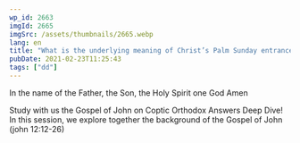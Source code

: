 ```yaml
---
wp_id: 2663
imgId: 2665
imgSrc: /assets/thumbnails/2665.webp
lang: en
title: "What is the underlying meaning of Christ’s Palm Sunday entrance and the grain of wheat parable? by Fr. Gabriel Wissa"
pubDate: 2021-02-23T11:25:43
tags: ["dd"]
---
```


<!-- page: 6 -->

<p>In the name of the Father, the Son, the Holy Spirit one God Amen</p>
<p>Study with us the Gospel of John on Coptic Orthodox Answers Deep Dive! In this session, we explore together the background of the Gospel of John (john 12:12-26)</p>
